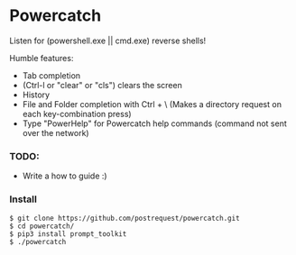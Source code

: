 # Powercatch

Listen for (powershell.exe || cmd.exe) reverse shells!

Humble features:
 - Tab completion 
 - (Ctrl-l or "clear" or "cls") clears the screen
 - History
 - File and Folder completion with Ctrl + \ (Makes a directory request on each key-combination press)
 - Type "PowerHelp" for Powercatch help commands (command not sent over the network)

### TODO:
- Write a how to guide :)

### Install
```
$ git clone https://github.com/postrequest/powercatch.git
$ cd powercatch/
$ pip3 install prompt_toolkit
$ ./powercatch
```
